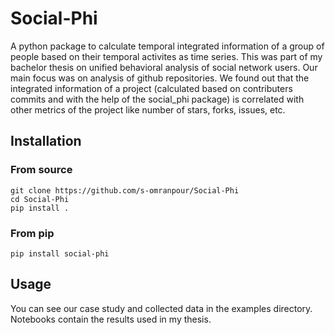 # Social-Phi
A python package to calculate temporal integrated information of a group of people based on their temporal activites as time series. 
This was part of my bachelor thesis on unified behavioral analysis of social network users. Our main focus was on analysis of github repositories. We found out that the integrated information of a project (calculated based on contributers commits and with the help of the social_phi package) is correlated with other metrics of the project like number of stars, forks, issues, etc.

## Installation

### From source
```
git clone https://github.com/s-omranpour/Social-Phi
cd Social-Phi
pip install .
```

### From pip
```
pip install social-phi
```

## Usage
You can see our case study and collected data in the examples directory. Notebooks contain the results used in my thesis.
